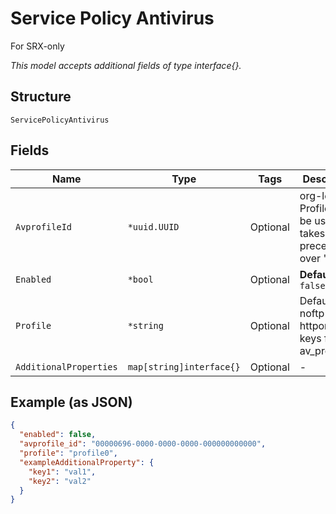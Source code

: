 
# Service Policy Antivirus

For SRX-only

*This model accepts additional fields of type interface{}.*

## Structure

`ServicePolicyAntivirus`

## Fields

| Name | Type | Tags | Description |
|  --- | --- | --- | --- |
| `AvprofileId` | `*uuid.UUID` | Optional | org-level AV Profile can be used, this takes precendence over 'profile' |
| `Enabled` | `*bool` | Optional | **Default**: `false` |
| `Profile` | `*string` | Optional | Default / noftp / httponly / or keys from av_profiles |
| `AdditionalProperties` | `map[string]interface{}` | Optional | - |

## Example (as JSON)

```json
{
  "enabled": false,
  "avprofile_id": "00000696-0000-0000-0000-000000000000",
  "profile": "profile0",
  "exampleAdditionalProperty": {
    "key1": "val1",
    "key2": "val2"
  }
}
```

